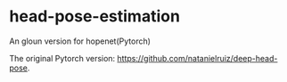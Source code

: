 # head-pose-estimation
An gloun version for hopenet(Pytorch)

The original Pytorch version: https://github.com/natanielruiz/deep-head-pose.
